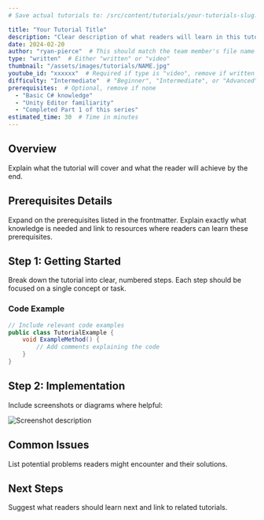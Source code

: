 ```yaml
---
# Save actual tutorials to: /src/content/tutorials/your-tutorials-slug.md

title: "Your Tutorial Title"
description: "Clear description of what readers will learn in this tutorials"
date: 2024-02-20
author: "ryan-pierce"  # This should match the team member's file name without .md
type: "written"  # Either "written" or "video"
thumbnail: "/assets/images/tutorials/NAME.jpg"
youtube_id: "xxxxxx"  # Required if type is "video", remove if written
difficulty: "Intermediate"  # "Beginner", "Intermediate", or "Advanced"
prerequisites:  # Optional, remove if none
  - "Basic C# knowledge"
  - "Unity Editor familiarity"
  - "Completed Part 1 of this series"
estimated_time: 30  # Time in minutes
---
```


<!-- For video tutorials, you might want a brief description before the video -->
<!-- For written tutorials, include detailed step-by-step instructions -->

## Overview

Explain what the tutorial will cover and what the reader will achieve by the end.

## Prerequisites Details

Expand on the prerequisites listed in the frontmatter. Explain exactly what knowledge is needed
and link to resources where readers can learn these prerequisites.

## Step 1: Getting Started

Break down the tutorial into clear, numbered steps. Each step should be focused on a single concept
or task.

### Code Example

```csharp
// Include relevant code examples
public class TutorialExample {
    void ExampleMethod() {
        // Add comments explaining the code
    }
}
```

## Step 2: Implementation

Include screenshots or diagrams where helpful:

![Screenshot description](/assets/images/tutorials/tutorial-slug/step2.webp)
<!-- NOTE: there is ain included folder in the tutorials content directory. -->
<!-- Images can be placed in there to visually preview them while you write. -->
<!-- Files must be saved in the public assets folder before compile -->

## Common Issues

List potential problems readers might encounter and their solutions.

## Next Steps

Suggest what readers should learn next and link to related tutorials.
